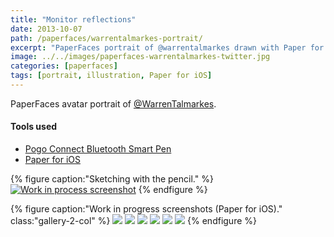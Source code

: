 ```yaml
---
title: "Monitor reflections"
date: 2013-10-07
path: /paperfaces/warrentalmarkes-portrait/
excerpt: "PaperFaces portrait of @warrentalmarkes drawn with Paper for iOS on an iPad."
image: ../../images/paperfaces-warrentalmarkes-twitter.jpg
categories: [paperfaces]
tags: [portrait, illustration, Paper for iOS]
---
```


PaperFaces avatar portrait of <a href="https://twitter.com/WarrenTalmarkes">@WarrenTalmarkes</a>.

#### Tools used

- [Pogo Connect Bluetooth Smart Pen](https://www.amazon.com/gp/product/B009K448L4/ref=as_li_ss_tl?ie=UTF8&camp=1789&creative=390957&creativeASIN=B009K448L4&linkCode=as2&tag=mademist-20)
- [Paper for iOS](https://paper.bywetransfer.com/)

{% figure caption:"Sketching with the pencil." %}
[![Work in process screenshot](../../images/paperfaces-warrentalmarkes-process-1-750.jpg)](../../images/paperfaces-warrentalmarkes-process-1-lg.jpg)
{% endfigure %}

{% figure caption:"Work in progress screenshots (Paper for iOS)." class:"gallery-2-col" %}
[![](../../images/paperfaces-warrentalmarkes-process-2-600.jpg)](../../images/paperfaces-warrentalmarkes-process-2-lg.jpg)
[![](../../images/paperfaces-warrentalmarkes-process-3-600.jpg)](../../images/paperfaces-warrentalmarkes-process-3-lg.jpg)
[![](../../images/paperfaces-warrentalmarkes-process-4-600.jpg)](../../images/paperfaces-warrentalmarkes-process-4-lg.jpg)
[![](../../images/paperfaces-warrentalmarkes-process-5-600.jpg)](../../images/paperfaces-warrentalmarkes-process-5-lg.jpg)
[![](../../images/paperfaces-warrentalmarkes-process-6-600.jpg)](../../images/paperfaces-warrentalmarkes-process-6-lg.jpg)
[![](../../images/paperfaces-warrentalmarkes-process-7-600.jpg)](../../images/paperfaces-warrentalmarkes-process-7-lg.jpg)
{% endfigure %}

